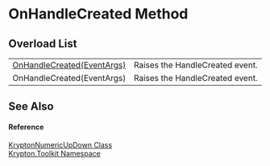 # OnHandleCreated Method


## Overload List
<table>
<tr>
<td><a href="fd9446cc-892a-c368-50f5-a62926eaee3f.md">OnHandleCreated(EventArgs)</a></td>
<td>Raises the HandleCreated event.</td></tr>
<tr>
<td>OnHandleCreated(EventArgs)</td>
<td>Raises the HandleCreated event.</td></tr>
</table>

## See Also


#### Reference
<a href="f775e1c8-d9c8-e1fb-1da4-8807a9c2f3fc.md">KryptonNumericUpDown Class</a>  
<a href="79d2eac2-21f4-54ff-7552-b20c33c30600.md">Krypton.Toolkit Namespace</a>  
